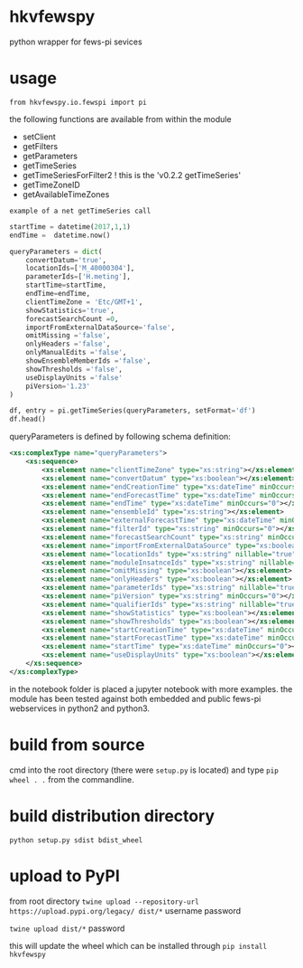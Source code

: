 # hkvfewspy
python wrapper for fews-pi sevices

# usage
`from hkvfewspy.io.fewspi import pi`

the following functions are available from within the module
- setClient
- getFilters
- getParameters
- getTimeSeries
- getTimeSeriesForFilter2 ! this is the 'v0.2.2 getTimeSeries'
- getTimeZoneID
- getAvailableTimeZones


`example of a net getTimeSeries call`

```python
startTime = datetime(2017,1,1)
endTime =  datetime.now()

queryParameters = dict(
    convertDatum='true',
    locationIds=['M_40000304'],
    parameterIds=['H.meting'],
    startTime=startTime,
    endTime=endTime,
    clientTimeZone = 'Etc/GMT+1',
    showStatistics='true',
    forecastSearchCount =0,
    importFromExternalDataSource='false',
    omitMissing ='false',
    onlyHeaders ='false',
    onlyManualEdits ='false',
    showEnsembleMemberIds ='false',
    showThresholds ='false',
    useDisplayUnits ='false'
    piVersion='1.23'
)

df, entry = pi.getTimeSeries(queryParameters, setFormat='df')
df.head()
```

queryParameters is defined by following schema definition:
```xml
<xs:complexType name="queryParameters">
    <xs:sequence>
    	<xs:element name="clientTimeZone" type="xs:string"></xs:element>
        <xs:element name="convertDatum" type="xs:boolean"></xs:element>
        <xs:element name="endCreationTime" type="xs:dateTime" minOccurs="0"></xs:element>
        <xs:element name="endForecastTime" type="xs:dateTime" minOccurs="0"></xs:element>
        <xs:element name="endTime" type="xs:dateTime" minOccurs="0"></xs:element>
        <xs:element name="ensembleId" type="xs:string"></xs:element>
        <xs:element name="externalForecastTime" type="xs:dateTime" minOccurs="0"></xs:element>
        <xs:element name="filterId" type="xs:string" minOccurs="0"></xs:element>
        <xs:element name="forecastSearchCount" type="xs:string" minOccurs="0"></xs:element>
        <xs:element name="importFromExternalDataSource" type="xs:boolean"></xs:element>
        <xs:element name="locationIds" type="xs:string" nillable="true" minOccurs="0" maxOccurs="unbounded"></xs:element>
        <xs:element name="moduleInsatnceIds" type="xs:string" nillable="true" minOccurs="0" maxOccurs="unbounded"></xs:element>
        <xs:element name="omitMissing" type="xs:boolean"></xs:element>
        <xs:element name="onlyHeaders" type="xs:boolean"></xs:element>
        <xs:element name="parameterIds" type="xs:string" nillable="true" minOccurs="0" maxOccurs="unbounded"></xs:element>
        <xs:element name="piVersion" type="xs:string" minOccurs="0"></xs:element>
        <xs:element name="qualifierIds" type="xs:string" nillable="true" minOccurs="0" maxOccurs="unbounded"></xs:element>
        <xs:element name="showStatistics" type="xs:boolean"></xs:element>
        <xs:element name="showThresholds" type="xs:boolean"></xs:element>
        <xs:element name="startCreationTime" type="xs:dateTime" minOccurs="0"></xs:element>
        <xs:element name="startForecastTime" type="xs:dateTime" minOccurs="0"></xs:element>       
        <xs:element name="startTime" type="xs:dateTime" minOccurs="0"></xs:element>
        <xs:element name="useDisplayUnits" type="xs:boolean"></xs:element>
    </xs:sequence>
</xs:complexType>
```

in the notebook folder is placed a jupyter notebook with more examples.
the module has been tested against both embedded and public fews-pi webservices in python2 and python3.

# build from source
cmd into the root directory (there were `setup.py` is located)
and type `pip wheel . .` from the commandline.

# build distribution directory
`python setup.py sdist bdist_wheel`

# upload to PyPI
from root directory
`twine upload --repository-url https://upload.pypi.org/legacy/ dist/*`
username
password

`twine upload dist/*`
password

this will update the wheel which can be installed through `pip install hkvfewspy`
